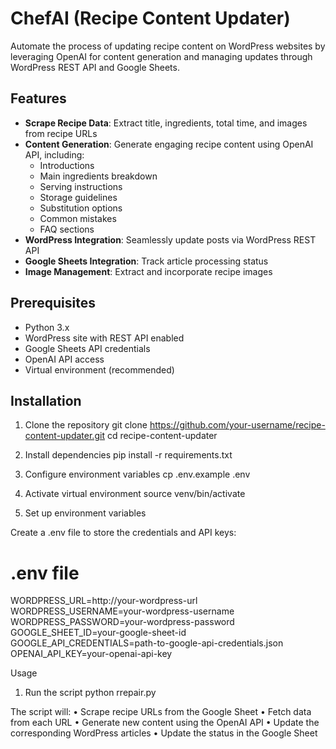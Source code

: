 # ChefAI (Recipe Content Updater)

Automate the process of updating recipe content on WordPress websites by leveraging OpenAI for content generation and managing updates through WordPress REST API and Google Sheets.

## Features

- **Scrape Recipe Data**: Extract title, ingredients, total time, and images from recipe URLs
- **Content Generation**: Generate engaging recipe content using OpenAI API, including:
  - Introductions
  - Main ingredients breakdown
  - Serving instructions
  - Storage guidelines
  - Substitution options
  - Common mistakes
  - FAQ sections
- **WordPress Integration**: Seamlessly update posts via WordPress REST API
- **Google Sheets Integration**: Track article processing status
- **Image Management**: Extract and incorporate recipe images

## Prerequisites

- Python 3.x
- WordPress site with REST API enabled
- Google Sheets API credentials
- OpenAI API access
- Virtual environment (recommended)

## Installation

1. Clone the repository
   git clone https://github.com/your-username/recipe-content-updater.git
   cd recipe-content-updater

2. Install dependencies
   pip install -r requirements.txt

3. Configure environment variables
   cp .env.example .env

4. Activate virtual environment
   source venv/bin/activate

5. Set up environment variables

Create a .env file to store the credentials and API keys:

# .env file

WORDPRESS_URL=http://your-wordpress-url
WORDPRESS_USERNAME=your-wordpress-username
WORDPRESS_PASSWORD=your-wordpress-password
GOOGLE_SHEET_ID=your-google-sheet-id
GOOGLE_API_CREDENTIALS=path-to-google-api-credentials.json
OPENAI_API_KEY=your-openai-api-key

Usage

1. Run the script
   python rrepair.py

The script will:
• Scrape recipe URLs from the Google Sheet
• Fetch data from each URL
• Generate new content using the OpenAI API
• Update the corresponding WordPress articles
• Update the status in the Google Sheet
